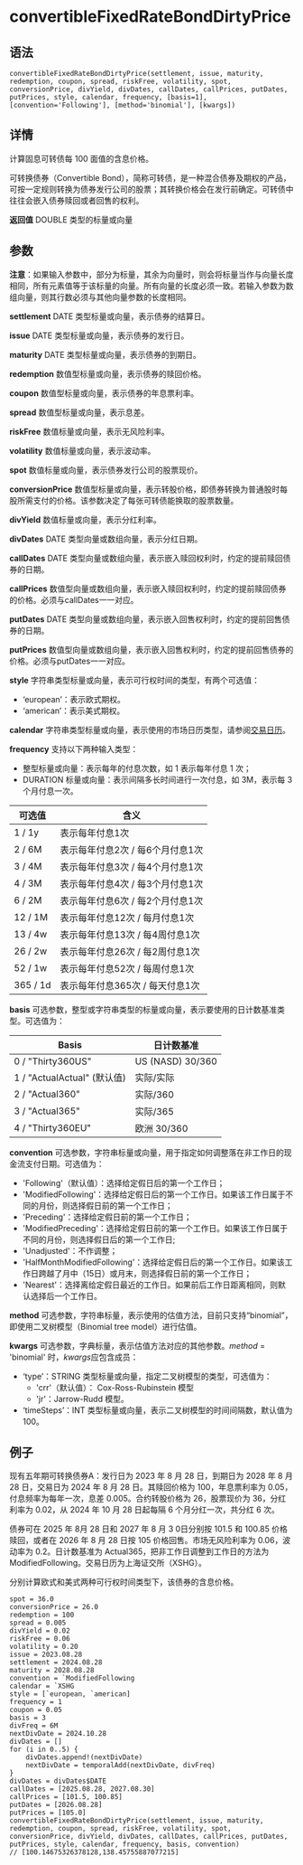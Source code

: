 # convertibleFixedRateBondDirtyPrice

## 语法

`convertibleFixedRateBondDirtyPrice(settlement, issue,
maturity, redemption, coupon, spread, riskFree, volatility, spot,
conversionPrice, divYield, divDates, callDates, callPrices, putDates, putPrices,
style, calendar, frequency, [basis=1], [convention='Following'],
[method='binomial'], [kwargs])`

## 详情

计算固息可转债每 100 面值的含息价格。

可转换债券（Convertible
Bond），简称可转债，是一种混合债券及期权的产品，可按一定规则转换为债券发行公司的股票；其转换价格会在发行前确定。可转债中往往会嵌入债券赎回或者回售的权利。

**返回值** DOUBLE 类型的标量或向量

## 参数

**注意**：如果输入参数中，部分为标量，其余为向量时，则会将标量当作与向量长度相同，所有元素值等于该标量的向量。所有向量的长度必须一致。若输入参数为数组向量，则其行数必须与其他向量参数的长度相同。

**settlement** DATE 类型标量或向量，表示债券的结算日。

**issue** DATE 类型标量或向量，表示债券的发行日。

**maturity** DATE 类型标量或向量，表示债券的到期日。

**redemption** 数值型标量或向量，表示债券的赎回价格。

**coupon** 数值型标量或向量，表示债券的年息票利率。

**spread** 数值型标量或向量，表示息差。

**riskFree** 数值标量或向量，表示无风险利率。

**volatility** 数值标量或向量，表示波动率。

**spot** 数值标量或向量，表示债券发行公司的股票现价。

**conversionPrice** 数值型标量或向量，表示转股价格，即债券转换为普通股时每股所需支付的价格。该参数决定了每张可转债能换取的股票数量。

**divYield** 数值标量或向量，表示分红利率。

**divDates** DATE 类型向量或数组向量，表示分红日期。

**callDates** DATE 类型向量或数组向量，表示嵌入赎回权利时，约定的提前赎回债券的日期。

**callPrices** 数值型向量或数组向量，表示嵌入赎回权利时，约定的提前赎回债券的价格。必须与callDates一一对应。

**putDates** DATE 类型向量或数组向量，表示嵌入回售权利时，约定的提前回售债券的日期。

**putPrices** 数值型向量或数组向量，表示嵌入回售权利时，约定的提前回售债券的价格。必须与putDates一一对应。

**style** 字符串类型标量或向量，表示可行权时间的类型，有两个可选值：

* ‘european’：表示欧式期权。
* ‘american’：表示美式期权。

**calendar** 字符串类型标量或向量，表示使用的市场日历类型，请参阅[交易日历](../../modules/MarketHoliday/mkt_calendar.html)。

**frequency** 支持以下两种输入类型：

* 整型标量或向量：表示每年的付息次数，如 1 表示每年付息 1 次；
* DURATION 标量或向量：表示间隔多长时间进行一次付息，如 3M，表示每 3 个月付息一次。

| **可选值** | **含义** |
| --- | --- |
| 1 / 1y | 表示每年付息1次 |
| 2 / 6M | 表示每年付息2次 / 每6个月付息1次 |
| 3 / 4M | 表示每年付息3次 / 每4个月付息1次 |
| 4 / 3M | 表示每年付息4次 / 每3个月付息1次 |
| 6 / 2M | 表示每年付息6次 / 每2个月付息1次 |
| 12 / 1M | 表示每年付息12次 / 每月付息1次 |
| 13 / 4w | 表示每年付息13次 / 每4周付息1次 |
| 26 / 2w | 表示每年付息26次 / 每2周付息1次 |
| 52 / 1w | 表示每年付息52次 / 每周付息1次 |
| 365 / 1d | 表示每年付息365次 / 每天付息1次 |

**basis** 可选参数，整型或字符串类型的标量或向量，表示要使用的日计数基准类型。可选值为：

| Basis | 日计数基准 |
| --- | --- |
| 0 / "Thirty360US" | US (NASD) 30/360 |
| 1 / "ActualActual" (默认值) | 实际/实际 |
| 2 / "Actual360" | 实际/360 |
| 3 / "Actual365" | 实际/365 |
| 4 / "Thirty360EU" | 欧洲 30/360 |

**convention** 可选参数，字符串标量或向量，用于指定如何调整落在非工作日的现金流支付日期。可选值为：

* 'Following'（默认值）：选择给定假日后的第一个工作日；
* 'ModifiedFollowing'：选择给定假日后的第一个工作日。如果该工作日属于不同的月份，则选择假日前的第一个工作日；
* 'Preceding'：选择给定假日前的第一个工作日；
* 'ModifiedPreceding'：选择给定假日前的第一个工作日。如果该工作日属于不同的月份，则选择假日后的第一个工作日;
* 'Unadjusted'：不作调整；
* 'HalfMonthModifiedFollowing'：选择给定假日后的第一个工作日。如果该工作日跨越了月中（15日）或月末，则选择假日前的第一个工作日；
* 'Nearest'：选择离给定假日最近的工作日。如果前后工作日距离相同，则默认选择后一个工作日。

**method** 可选参数，字符串标量，表示使用的估值方法，目前只支持“binomial”， 即使用二叉树模型（Binomial tree
model）进行估值。

**kwargs** 可选参数，字典标量，表示估值方法对应的其他参数。*method* = 'binomial' 时，*kwargs*应包含成员：

* ‘type’：STRING 类型标量或向量，指定二叉树模型的类型，可选值为：
  + 'crr'（默认值）： Cox-Ross-Rubinstein 模型
  + 'jr'：Jarrow-Rudd 模型。
* ‘timeSteps’：INT 类型标量或向量，表示二叉树模型的时间间隔数，默认值为 100。

## 例子

现有五年期可转换债券A：发行日为 2023 年 8 月 28 日，到期日为 2028 年 8 月 28 日，交易日为 2024 年 8 月 28 日。其赎回价格为
100，年息票利率为 0.05，付息频率为每年一次，息差 0.005。合约转股价格为 26，股票现价为 36，分红利率为 0.02，从 2024 年 10 月 28
日起每隔 6 个月分红一次，共分红 6 次。

债券可在 2025 年 8月 28 日和 2027 年 8 月 3 0日分别按 101.5 和 100.85 价格赎回，或者在 2026 年 8 月 28 日按 105
价格回售。市场无风险利率为 0.06，波动率为 0.2。日计数基准为 Actual365，把非工作日调整到工作日的方法为
ModifiedFollowing。交易日历为上海证交所（XSHG）。

分别计算欧式和美式两种可行权时间类型下，该债券的含息价格。

```
spot = 36.0
conversionPrice = 26.0
redemption = 100
spread = 0.005
divYield = 0.02
riskFree = 0.06
volatility = 0.20
issue = 2023.08.28
settlement = 2024.08.28
maturity = 2028.08.28
convention = `ModifiedFollowing
calendar = `XSHG
style = [`european, `american]
frequency = 1
coupon = 0.05
basis = 3
divFreq = 6M
nextDivDate = 2024.10.28
divDates = []
for (i in 0..5) {
	divDates.append!(nextDivDate)
	nextDivDate = temporalAdd(nextDivDate, divFreq)
}
divDates = divDates$DATE
callDates = [2025.08.28, 2027.08.30]
callPrices = [101.5, 100.85]
putDates = [2026.08.28]
putPrices = [105.0]
convertibleFixedRateBondDirtyPrice(settlement, issue, maturity, redemption, coupon, spread, riskFree, volatility, spot, conversionPrice, divYield, divDates, callDates, callPrices, putDates, putPrices, style, calendar, frequency, basis, convention)
// [100.14675326378128,138.45755887077215]
```

